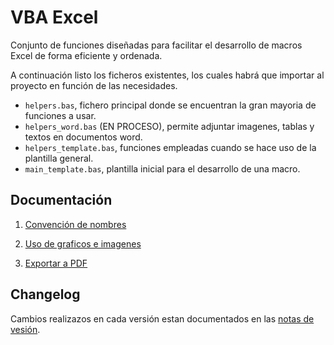 
# VBA Excel

Conjunto de funciones diseñadas para facilitar el desarrollo de macros Excel de forma eficiente y ordenada.

A continuación listo los ficheros existentes, los cuales habrá que importar al proyecto en función de las necesidades.

- ```helpers.bas```, fichero principal donde se encuentran la gran mayoria de funciones a usar.
- ```helpers_word.bas``` (EN PROCESO), permite adjuntar imagenes, tablas y textos en documentos word.
- ```helpers_template.bas```, funciones empleadas cuando se hace uso de la plantilla general.
- ```main_template.bas```, plantilla inicial para el desarrollo de una macro.


## Documentación

1. [Convención de nombres](https://github.com/ivan-iglesias/excel-vba/blob/master/docs/convencion-nombres.md)

2. [Uso de graficos e imagenes](https://github.com/ivan-iglesias/excel-vba/blob/master/docs/graficos-imagenes.md)

3. [Exportar a PDF](https://github.com/ivan-iglesias/excel-vba/blob/master/docs/exportar-pdf.md)


## Changelog

Cambios realizazos en cada versión estan documentados en las [notas de vesión](https://github.com/ivan-iglesias/excel-vba/releases).
